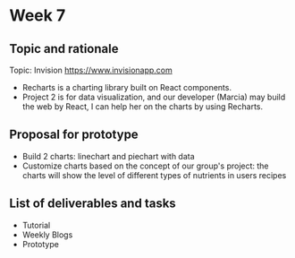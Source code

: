 
# Week 7
## Topic and rationale
 Topic: Invision https://www.invisionapp.com
 - Recharts is a charting library built on React components. 
 - Project 2 is for data visualization, and our developer (Marcia) may build the web by React, I can help her on the charts by using Recharts.
 
## Proposal for prototype 
- Build 2 charts: linechart and piechart with data
- Customize charts based on the concept of our group's project: the charts will show the level of different types of nutrients in users recipes

## List of deliverables and tasks 
- Tutorial 
- Weekly Blogs 
- Prototype
